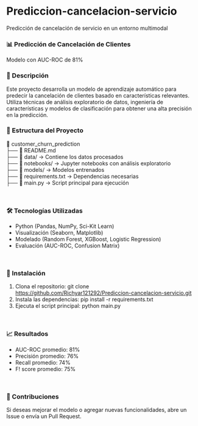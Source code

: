 # Prediccion-cancelacion-servicio
Predicción de cancelación de servicio en un entorno multimodal
<br>

<h3> 📊 Predicción de Cancelación de Clientes </h3>
Modelo con AUC-ROC de 81%

<br>

<h3> 📝 Descripción </h3>
Este proyecto desarrolla un modelo de aprendizaje automático para predecir la cancelación de clientes basado en características relevantes. Utiliza técnicas de análisis exploratorio de datos, ingeniería de características y modelos de clasificación para obtener una alta precisión en la predicción.

<br>

<h3> 📂 Estructura del Proyecto </h3>

📁 customer_churn_prediction  
 ├── 📄 README.md  
 ├── 📁 data/ → Contiene los datos procesados  
 ├── 📁 notebooks/ → Jupyter notebooks con análisis exploratorio  
 ├── 📁 models/ → Modelos entrenados  
 ├── 📄 requirements.txt → Dependencias necesarias  
 ├── 📄 main.py → Script principal para ejecución  

<br>

 <h3> 🛠️ Tecnologías Utilizadas </h3>

- Python (Pandas, NumPy, Sci-Kit Learn)  
- Visualización (Seaborn, Matplotlib)  
- Modelado (Random Forest, XGBoost, Logistic Regression)  
- Evaluación (AUC-ROC, Confusion Matrix)  

<br>

 <h3> 🚀 Instalación  </h3>

1. Clona el repositorio:  git clone https://github.com/Richyar121292/Prediccion-cancelacion-servicio.git
2. Instala las dependencias:  pip install -r requirements.txt  
3. Ejecuta el script principal:  python main.py

<br>
<h3> 📈 Resultados </h3>

- AUC-ROC promedio: 81%
- Precisión promedio: 76%
- Recall promedio: 74%
- F! score promedio: 75%

<br>
<h3> 📌 Contribuciones </h3>

Si deseas mejorar el modelo o agregar nuevas funcionalidades, abre un Issue o envía un Pull Request.

